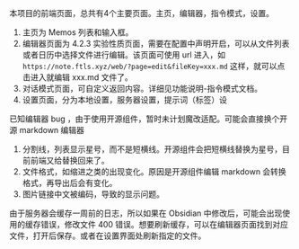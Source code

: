 
本项目的前端页面，总共有4个主要页面。主页，编辑器，指令模式，设置。

1. 主页为 Memos 列表和输入框。
2. 编辑器页面为 4.2.3 实验性质页面，需要在配置中声明开启，可以从文件列表或者日历中选择文件进行编辑。该页面可使用 url 进入，如`https://note.ftls.xyz/web/?page=edit&fileKey=xxx.md` 这样，就可以点击进入就编辑 xxx.md 文件了。
3. 对话模式页面，可自定义返回内容。详细见功能说明-指令模式文档。
4. 设置页面，分为本地设置，服务器设置，提示词（标签）设

已知编辑器 bug ，由于使用开源组件，暂时未计划魔改适配。可能会直接换个开源 markdown 编辑器

1. 分割线，列表显示星号，而不是短横线。开源组件会把短横线替换为星号，目前前端又给替换回来了。
2. 文件格式，如缩进之类的出现变化。原因是开源组件编辑 markdown 会转换格式，再导出后会有变化。
3. 图片链接中文被编码，导致的显示问题。


由于服务器会缓存一周前的日志，所以如果在 Obsidian 中修改后，可能会出现使用的缓存错误，修改文件 400 错误。想要刷新缓存，可以在编辑器页面找到对应文件，打开后保存。或者在设置界面处刷新指定的文件。